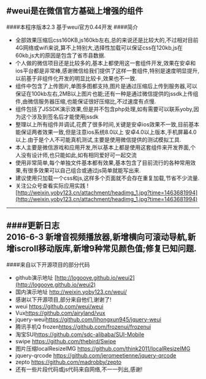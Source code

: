 #weui是在微信官方基础上增强的组件
---
####本程序版本2.3    基于weui官方0.44开发
####简介

- 全部效果压缩后css160KB,js160kb左右,总的来说还是比较大的,不过相对目前4G网络或wifi来说,算不上特别大,选择性加载可以保证css在120kb,js在60kb,js大的原因是包含了省市县数据.
- 个人做的微信项目还是比较多的,基本上都使用这一套组件开发,效果在安卓和ios平台都是非常棒,感谢微信给我们提供了这样一套组件,特别是速度明显提升,以前基于非组件化开发的明显比较卡,效果也不一致.
- 组件中包含了上传图片,单图多图都支持,图片是通过压缩后上传到服务器,可以保证在100kb左右,2MB以上图片也能;还有一种是通过微信提供的jssdk上传组件,由微信服务器压缩,也能保证很好压缩比,不过速度有点慢.
- 组件包括了JSSDK演示效果,但是并不包含php处理,如有需要可以联系yoby,因为这个涉及到签名后才能使用jssdk
- 整理以上所有组件并调试,花费了很多时间,关键是安卓ios效果不一致,目前基本能保证两者效果一致,但是注意ios系统8.0以上 安卓4.0以上版本,手机屏幕4.0以上.由于是个人不可能真机测试,主要是使用微信提供的测试模拟工具.
- 本人主要是微信游戏和应用开发,所以基本上都是使用这套组件来开发界面,个人没有设计师,也只能如此,如有相同爱好可一起交流
- 使用非常简单,每个单独文件基本都有效果,基本包含了目前流行的各种常用效果,有很多效果可以自己组合或通过js简单就能写出来.
- 建议使用只加载一个css和js,这样多个页面就不会存在重复加载,节省不少流量.
- 关注公众号查看实际应用实践
![http://weixin.yoby123.cn/attachment/headimg_1.jpg?time=1463681994](http://weixin.yoby123.cn/attachment/headimg_1.jpg?time=1463681994)
---
####更新日志   
2016-6-3  新增音视频播放器,新增横向可滚动导航,新增iscroll移动版库,新增9种常见颜色值;修复已知问题.
---
####来自以下开源项目的部分代码
- github演示地址 [http://logoove.github.io/weui2](http://logoove.github.io/weui2)
- 国内演示地址   <http://weixin.yoby123.cn/weui/>
- 感谢以下开源项目,部分来自他们,谢谢了!
- weui <https://github.com/weui/weui>
- Vux<https://github.com/airyland/vux>
- jquery-weui<https://github.com/lihongxun945/jquery-weui>
- 腾讯手机Q frozen<https://github.com/frozenui/frozenui>
- 淘宝SUI<https://github.com/sdc-alibaba/SUI-Mobile>
- swipe <https://github.com/thebird/Swipe>
- 图片压缩localResizeIMG <https://github.com/think2011/localResizeIMG>
- jquery-qrcode <https://github.com/jeromeetienne/jquery-qrcode>
- zepto <https://github.com/madrobby/zepto>
- 还有一些片段代码或js代码来自网络,不一一列出,感谢!
